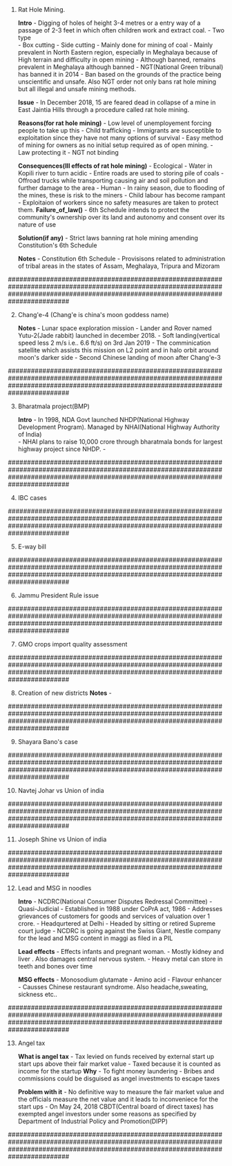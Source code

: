 ##

1. Rat Hole Mining.

	**Intro**
		- Digging of holes of height 3-4 metres or a entry way of a passage of 2-3 feet in which often children work and extract coal.
		- Two type	
			- Box cutting
			- Side cutting
		- Mainly done for mining of coal
		- Mainly prevalent in North Eastern region, especially in Meghalaya because of High terrain and difficulty in open mining
		- Although banned, remains prevalent in Meghalaya although banned
		- NGT(National Green tribunal) has banned it in 2014
		- Ban based on the grounds of the practice being unscientific and unsafe. Also NGT order not only bans rat hole mining but all illegal and unsafe mining methods.
	
	**Issue**
		- In December 2018, 15 are feared dead in collapse of a mine in East Jaintia Hills through a procedure called rat hole mining.
	
	**Reasons(for rat hole mining)**
		- Low level of unemployement forcing people to take up this
		- Child trafficking 
		- Immigrants are susceptible to exploitation since they have not many options of survival 
		- Easy method of mining for owners as no initial setup required as of open mining.
		- Law protecting it 
		- NGT not binding

	**Consequences(Ill effects of rat hole mining)**
		- Ecological
			- Water in Kopili river to turn acidic
			- Entire roads are used to storing pile of coals
			- Offroad trucks while transporting causing air and soil pollution and further damage to the area
		- Human
			- In rainy season, due to flooding of the mines, these is risk to the miners
			- Child labour has become rampant
			- Exploitaion of workers since no safety measures are taken to protect them.
	**Failure_of_law()**
		- 6th Schedule intends to protect the community's ownership over its land and autonomy and consent over its nature of use

	**Solution(if any)**
		- Strict laws banning rat hole mining amending Constitution's 6th Schedule

	**Notes**
		- Constitution 6th Schedule
			- Provisisons related to administration of tribal areas in the states of Assam, Meghalaya, Tripura and Mizoram

########################################################################################################################################################################################

2.  Chang'e-4 (Chang'e is china's moon goddess name)

	**Notes**
		- Lunar space exploration mission
		- Lander and Rover named Yutu-2(Jade rabbit) launched in december 2018. 
		- Soft landing(vertical speed less 2 m/s i.e.. 6.6 ft/s) on 3rd Jan 2019
		- The comminication satellite which assists this mission on L2 point and in halo orbit around moon's darker side
		- Second Chinese landing of moon after Chang'e-3



########################################################################################################################################################################################


3. Bharatmala project(BMP)	

	**Intro**
		- In 1998, NDA Govt launched NHDP(National Highway Development Program). Managed by NHAI(National Highway Authority of India)  
		- NHAI plans to raise 10,000 crore through bharatmala bonds for largest highway project since NHDP.
		- 
	

########################################################################################################################################################################################

4. IBC cases


########################################################################################################################################################################################

5. E-way bill


########################################################################################################################################################################################

6. Jammu President Rule issue


########################################################################################################################################################################################

7. GMO crops import quality assessment


########################################################################################################################################################################################


8. Creation of new districts 
	**Notes**
		-

########################################################################################################################################################################################

9. Shayara Bano's case


########################################################################################################################################################################################

10. Navtej Johar vs Union of india


########################################################################################################################################################################################

11. Joseph Shine vs Union of india


########################################################################################################################################################################################

12. Lead and MSG in noodles
	
	**Intro**
		- NCDRC(National Consumer Disputes Redressal Committee)
		- Quasi-Judicial
		- Established in 1988 under CoPrA act, 1986
		- Addresses grievances of customers for goods and services of valuation over 1 crore.
		- Headqurtered at Delhi
		- Headed by sitting or retired Supreme court judge
		- NCDRC is going against the Swiss Giant, Nestle company for the lead and MSG content in maggi as filed in a PIL
		
	**Lead effects**
		- Effects infants and pregnant woman.
		- Mostly kidney and liver . Also damages central nervous system.
		- Heavy metal can store in teeth and bones over time
	
	**MSG effects**
		- Monosodium glutamate
		- Amino acid
		- Flavour enhancer 
		- Causses Chinese restaurant syndrome. Also headache,sweating, sickness etc..


########################################################################################################################################################################################

13. Angel tax
	
	**What is angel tax**
		- Tax levied on funds received by external start up start ups above their fair market value
		- Taxed because it is counted as income for the startup
	**Why**
		- To fight money laundering
		- Bribes and commissions could be disguised as angel investments to escape taxes
		
	**Problem with it**
		- No definitive way to measure the fair market value and the officials measure the net value and it leads to inconveniece for the start ups
		- On May 24, 2018 CBDT(Central board of direct taxes) has exempted angel investors under some reasons as specified by Department of Industrial Policy and Promotion(DIPP)


########################################################################################################################################################################################
			
